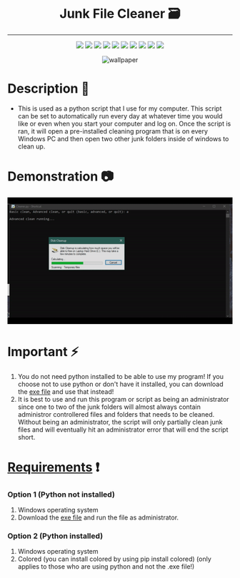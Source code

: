 <h1 align="center">
    Junk File Cleaner 🗃️
</h1>
<hr>
<p align="center">
    <img src="https://img.shields.io/github/license/jordanleich/junk-file-cleaner">
    <img src="https://img.shields.io/github/contributors/jordanleich/junk-file-cleaner">
    <img src="https://img.shields.io/badge/-Squeaky Clean-brightgreen">    
    <img src="https://img.shields.io/github/languages/code-size/JordanLeich/junk-file-cleaner">    
    <img src="https://img.shields.io/github/repo-size/JordanLeich/junk-file-cleaner"> 
    <img src="https://img.shields.io/tokei/lines/github/JordanLeich/junk-file-cleaner?label=lines%20of%20code">
    <img src="https://img.shields.io/github/stars/jordanleich/junk-file-cleaner?style=socialhttps://img.shields.io/tokei/lines/github/JordanLeich/junk-file-cleaner?label=lines%20of%20code"> 
    <img src="https://img.shields.io/github/stars/jordanleich?label=user%20stars&style=social"> 
    <img src="https://img.shields.io/github/v/release/jordanleich/junk-file-cleaner?include_prereleases"> 
    <img src="https://img.shields.io/github/last-commit/jordanleich/junk-file-cleaner">    
</p>

<p align="center">
    <img src="images/junk.jpg" alt="wallpaper">
</p>

# Description 📂
- This is used as a python script that I use for my computer. This script can be set to automatically run every day at whatever time you would like or even when you start your computer and log on. Once the script is ran, it will open a pre-installed cleaning program that is on every Windows PC and then open two other junk folders inside of windows to clean up.

# Demonstration 📷
![Junk Folders](images/demo.gif "Junk Folders")

# Important ⚡
1. You do not need python installed to be able to use my program! If you choose not to use python or don't have it installed, you can download the [exe file](https://github.com/JordanLeich/Junk-File-Cleaner/blob/master/cleaner.exe) and use that instead!
1. It is best to use and run this program or script as being an administrator since one to two of the junk folders will almost always contain administror controllered files and folders that needs to be cleaned. Without being an administrator, the script will only partially clean junk files and will eventually hit an administrator error that will end the script short.

# [Requirements](https://github.com/JordanLeich/Junk-File-Cleaner/blob/master/requirements.txt) ❗
### Option 1 (Python not installed)
1. Windows operating system
1. Download the [exe file](https://github.com/JordanLeich/Junk-File-Cleaner/blob/master/cleaner.exe) and run the file as administrator.

### Option 2 (Python installed)
1. Windows operating system
1. Colored (you can install colored by using pip install colored) (only applies to those who are using python and not the .exe file!)
